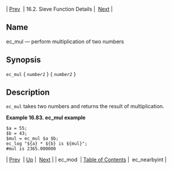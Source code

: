| [Prev](sieve.ref.ec_mod)  | 16.2. Sieve Function Details |  [Next](sieve.ref.ec_nearbyint.php) |

<a name="sieve.ref.ec_mul"></a>
## Name

ec_mul — perform multiplication of two numbers

## Synopsis

`ec_mul` { *`number1`* } { *`number2`* }

<a name="idp30331168"></a>
## Description

`ec_mul` takes two numbers and returns the result of multiplication.

<a name="example.ec_mul"></a>

**Example 16.83. ec_mul example**

```
$a = 55;
$b = 43;
$mul = ec_mul $a $b;
ec_log "${a} * ${b} is ${mul}";
#mul is 2365.000000
```

| [Prev](sieve.ref.ec_mod)  | [Up](sieve.ref.files.php) |  [Next](sieve.ref.ec_nearbyint.php) |
| ec_mod  | [Table of Contents](index) |  ec_nearbyint |
